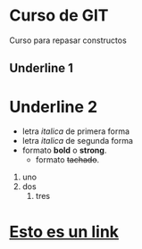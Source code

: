 # Curso de GIT
Curso para repasar constructos

Underline 1
-----------

Underline 2
===========

- letra *italica* de primera forma
- letra _italica_ de segunda forma  
- formato **bold** o __strong__.
  - formato ~~tachado~~.

1. uno
1. dos
   1. tres

# [Esto es un link](http://www.google.com)

